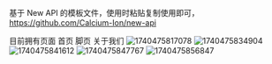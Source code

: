 基于 New API 的模板文件，使用时粘贴复制使用即可，
https://github.com/Calcium-Ion/new-api

目前拥有页面  首页  脚页 关于我们
![1740475817078](https://github.com/user-attachments/assets/a37d537c-9fd8-4eab-b560-c6ef1eb6d235)
![1740475834904](https://github.com/user-attachments/assets/0eaa29ee-add0-4dce-b10c-fb21cc021ac7)
![1740475841612](https://github.com/user-attachments/assets/eed32588-1295-49d4-ac37-b29e51da906d)
![1740475847767](https://github.com/user-attachments/assets/041e342d-08ec-4ea4-8106-bbc9b02b2cc0)
![1740475856847](https://github.com/user-attachments/assets/a8ce283b-0304-4de2-bdea-1a9b7b7e3ae4)

